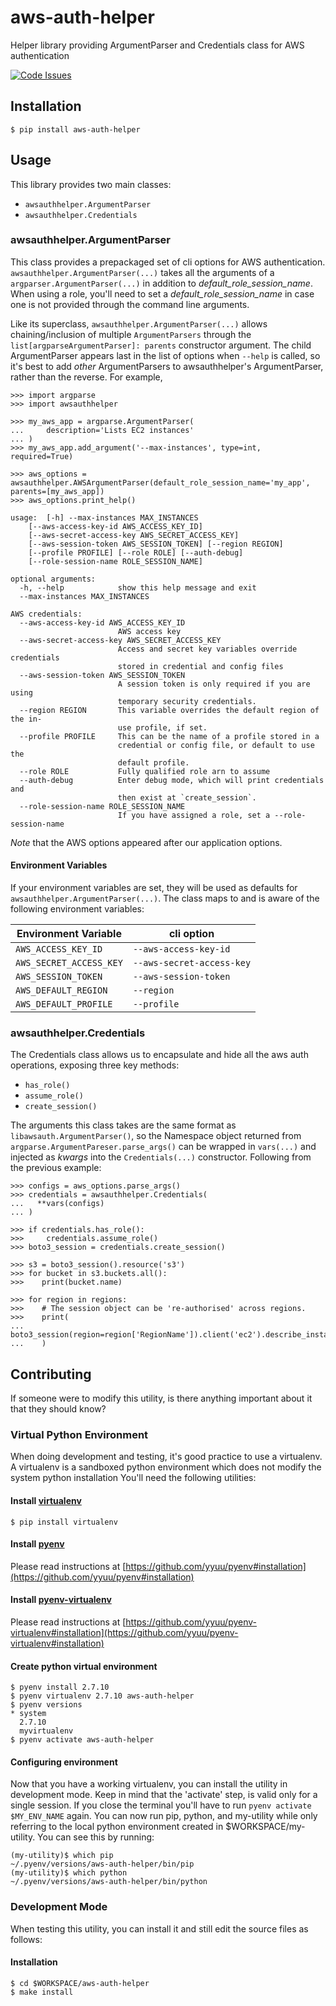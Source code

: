 # aws-auth-helper
Helper library providing ArgumentParser and Credentials class for AWS authentication

[![Code Issues](https://www.quantifiedcode.com/api/v1/project/ea5b743486474c47b50734f846586474/badge.svg)](https://www.quantifiedcode.com/app/project/ea5b743486474c47b50734f846586474)

## Installation

    $ pip install aws-auth-helper

## Usage

This library provides two main classes:

 - `awsauthhelper.ArgumentParser`
 - `awsauthhelper.Credentials`

### awsauthhelper.ArgumentParser
This class provides a prepackaged set of cli options for AWS authentication.
`awsauthhelper.ArgumentParser(...)` takes all the arguments of a `argparser.ArgumentParser(...)` in addition to _default_role_session_name_.
When using a role, you'll need to set a _default_role_session_name_ in case one is not provided through the command line arguments.


Like its superclass, `awsauthhelper.ArgumentParser(...)` allows chaining/inclusion of multiple `ArgumentParsers` 
through the `list[argparseArgumentParser]: parents` constructor argument.  The child ArgumentParser appears last in the list of 
options when `--help` is called, so it's best to add *other*  ArgumentParsers to awsauthhelper's ArgumentParser, rather
than the reverse. For example,

    >>> import argparse
    >>> import awsauthhelper

    >>> my_aws_app = argparse.ArgumentParser(
    ...     description='Lists EC2 instances'
    ... )
    >>> my_aws_app.add_argument('--max-instances', type=int, required=True)
    
    >>> aws_options = awsauthhelper.AWSArgumentParser(default_role_session_name='my_app', parents=[my_aws_app])
    >>> aws_options.print_help()

    usage:  [-h] --max-instances MAX_INSTANCES
        [--aws-access-key-id AWS_ACCESS_KEY_ID]
        [--aws-secret-access-key AWS_SECRET_ACCESS_KEY]
        [--aws-session-token AWS_SESSION_TOKEN] [--region REGION]
        [--profile PROFILE] [--role ROLE] [--auth-debug]
        [--role-session-name ROLE_SESSION_NAME]
    
    optional arguments:
      -h, --help            show this help message and exit
      --max-instances MAX_INSTANCES
    
    AWS credentials:
      --aws-access-key-id AWS_ACCESS_KEY_ID
                            AWS access key
      --aws-secret-access-key AWS_SECRET_ACCESS_KEY
                            Access and secret key variables override credentials
                            stored in credential and config files
      --aws-session-token AWS_SESSION_TOKEN
                            A session token is only required if you are using
                            temporary security credentials.
      --region REGION       This variable overrides the default region of the in-
                            use profile, if set.
      --profile PROFILE     This can be the name of a profile stored in a
                            credential or config file, or default to use the
                            default profile.
      --role ROLE           Fully qualified role arn to assume
      --auth-debug          Enter debug mode, which will print credentials and
                            then exist at `create_session`.
      --role-session-name ROLE_SESSION_NAME
                            If you have assigned a role, set a --role-session-name  

*Note* that the AWS options appeared after our application options.

#### Environment Variables
If your environment variables are set, they will be used as defaults for `awsauthhelper.ArgumentParser(...)`. The class
maps to and is aware of the following environment variables:

| Environment Variable  | cli option                |
|-----------------------|---------------------------|
|`AWS_ACCESS_KEY_ID`    | `--aws-access-key-id`     |
|`AWS_SECRET_ACCESS_KEY`| `--aws-secret-access-key` |
|`AWS_SESSION_TOKEN`    | `--aws-session-token`     |
|`AWS_DEFAULT_REGION`   | `--region`                |
|`AWS_DEFAULT_PROFILE`  | `--profile`               |

### awsauthhelper.Credentials
The Credentials class allows us to encapsulate and hide all the aws auth operations, exposing three key methods:

 - `has_role()`
 - `assume_role()`
 - `create_session()`

The arguments this class takes are the same format as `libawsauth.ArgumentParser()`, so the Namespace object returned
from `argparse.ArgumentPareser.parse_args()` can be wrapped in `vars(...)` and injected as _kwargs_ into the `Credentials(...)`
constructor. Following from the previous example:

    >>> configs = aws_options.parse_args()
    >>> credentials = awsauthhelper.Credentials(
    ...   **vars(configs)
    ... )
    
    >>> if credentials.has_role():
    >>>     credentials.assume_role()
    >>> boto3_session = credentials.create_session()
    
    >>> s3 = boto3_session().resource('s3')
    >>> for bucket in s3.buckets.all():
    >>>    print(bucket.name)
    
    >>> for region in regions:
    >>>    # The session object can be 're-authorised' across regions.
    >>>    print(
    ...       boto3_session(region=region['RegionName']).client('ec2').describe_instances()
    ...    )


## Contributing
If someone were to modify this utility, is there anything important about it that they should know?
### Virtual Python Environment
When doing development and testing, it's good practice to use a virtualenv. A virtualenv is a sandboxed python environment which does not modify the system python installation
You'll need the following utilities:

#### Install [virtualenv](http://docs.python-guide.org/en/latest/dev/virtualenvs/)

    $ pip install virtualenv

#### Install [pyenv](https://github.com/yyuu/pyenv)
Please read instructions at [https://github.com/yyuu/pyenv#installation](https://github.com/yyuu/pyenv#installation)

#### Install [pyenv-virtualenv](https://github.com/yyuu/pyenv-virtualenv)
Please read instructions at [https://github.com/yyuu/pyenv-virtualenv#installation](https://github.com/yyuu/pyenv-virtualenv#installation)

#### Create python virtual environment

	$ pyenv install 2.7.10
    $ pyenv virtualenv 2.7.10 aws-auth-helper
    $ pyenv versions
    * system
      2.7.10
      myvirtualenv
    $ pyenv activate aws-auth-helper


#### Configuring environment

Now that you have a working virtualenv, you can install the utility in development mode. Keep in mind that the 'activate' step, is valid only for a single session. If you close the terminal you'll have to run `pyenv activate $MY_ENV_NAME` again. You can now run pip, python, and my-utility while only referring to the local python environment created in $WORKSPACE/my-utility. You can see this by running:

    (my-utility)$ which pip
    ~/.pyenv/versions/aws-auth-helper/bin/pip
    (my-utility)$ which python
    ~/.pyenv/versions/aws-auth-helper/bin/python

### Development Mode
When testing this utility, you can install it and still edit the source files as follows:

#### Installation

    $ cd $WORKSPACE/aws-auth-helper
    $ make install

